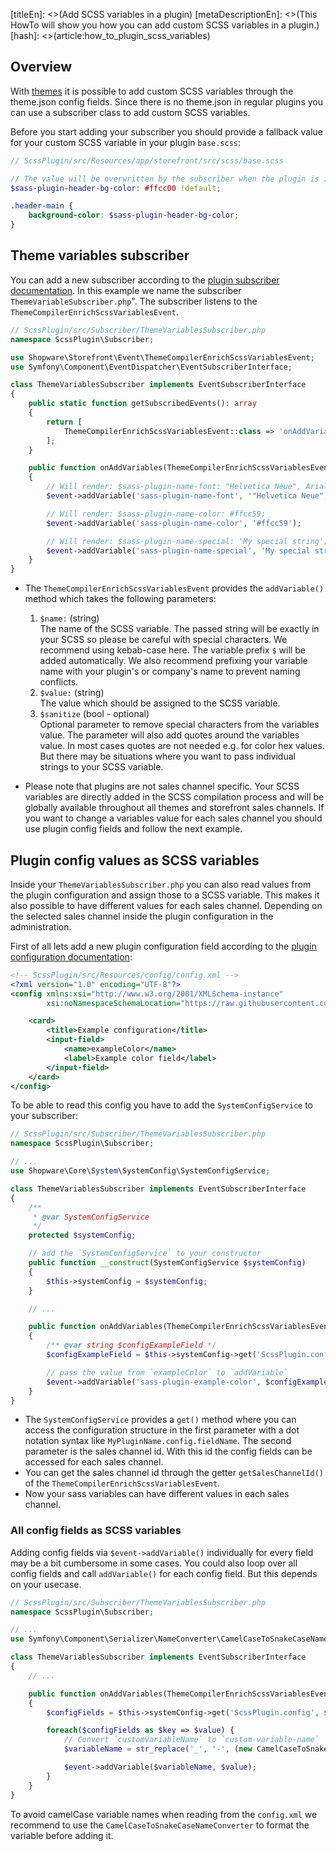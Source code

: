 [titleEn]: <>(Add SCSS variables in a plugin)
[metaDescriptionEn]: <>(This HowTo will show you how you can add custom SCSS variables in a plugin.)
[hash]: <>(article:how_to_plugin_scss_variables)

## Overview

With [themes](./../2-internals/4-plugins/100-plugin-themes.md) it is possible to add custom SCSS variables through the theme.json config fields. Since there is no theme.json in regular plugins you can use a subscriber class to add custom SCSS variables.

Before you start adding your subscriber you should provide a fallback value for your custom SCSS variable in your plugin `base.scss`:
```scss
// ScssPlugin/src/Resources/app/storefront/src/scss/base.scss

// The value will be overwritten by the subscriber when the plugin is installed and activated
$sass-plugin-header-bg-color: #ffcc00 !default;

.header-main {
    background-color: $sass-plugin-header-bg-color;
}
```

## Theme variables subscriber

You can add a new subscriber according to the [plugin subscriber documentation](./040-register-subscriber.md). In this example we name the subscriber `ThemeVariableSubscriber.php`". The subscriber listens to the `ThemeCompilerEnrichScssVariablesEvent`.

```php
// ScssPlugin/src/Subscriber/ThemeVariablesSubscriber.php
namespace ScssPlugin\Subscriber;

use Shopware\Storefront\Event\ThemeCompilerEnrichScssVariablesEvent;
use Symfony\Component\EventDispatcher\EventSubscriberInterface;

class ThemeVariablesSubscriber implements EventSubscriberInterface
{
    public static function getSubscribedEvents(): array
    {
        return [
            ThemeCompilerEnrichScssVariablesEvent::class => 'onAddVariables'
        ];
    }

    public function onAddVariables(ThemeCompilerEnrichScssVariablesEvent $event)
    {
        // Will render: $sass-plugin-name-font: "Helvetica Neue", Arial, sans-serif;
        $event->addVariable('sass-plugin-name-font', '"Helvetica Neue", Arial, sans-serif');

        // Will render: $sass-plugin-name-color: #ffcc59;
        $event->addVariable('sass-plugin-name-color', '#ffcc59');

        // Will render: $sass-plugin-name-special: 'My special string';
        $event->addVariable('sass-plugin-name-special', 'My special string', true);
    }
}
```

* The `ThemeCompilerEnrichScssVariablesEvent` provides the `addVariable()` method which takes the following parameters:
  
  1. `$name:` (string)<br>
     The name of the SCSS variable. The passed string will be exactly in your SCSS so please be careful with special characters. We recommend using kebab-case here. The variable prefix `$` will be added automatically. We also recommend prefixing your variable name with your plugin's or company's name to prevent naming conflicts.
  2. `$value:` (string)<br>
     The value which should be assigned to the SCSS variable.
  3. `$sanitize` (bool - optional)<br>
     Optional parameter to remove special characters from the variables value. The parameter will also add quotes around the variables value. In most cases quotes are not needed e.g. for color hex values. But there may be situations where you want to pass individual strings to your SCSS variable.
* Please note that plugins are not sales channel specific. Your SCSS variables are directly added in the SCSS compilation process and will be globally available throughout all themes and storefront sales channels. If you want to change a variables value for each sales channel you should use plugin config fields and follow the next example.

## Plugin config values as SCSS variables

Inside your `ThemeVariablesSubscriber.php` you can also read values from the plugin configuration and assign those to a SCSS variable. This makes it also possible to have different values for each sales channel. Depending on the selected sales channel inside the plugin configuration in the administration.

First of all lets add a new plugin configuration field according to the [plugin configuration documentation](./../2-internals/4-plugins/070-plugin-config.md):

```xml
<!-- ScssPlugin/src/Resources/config/config.xml -->
<?xml version="1.0" encoding="UTF-8"?>
<config xmlns:xsi="http://www.w3.org/2001/XMLSchema-instance"
        xsi:noNamespaceSchemaLocation="https://raw.githubusercontent.com/shopware/platform/master/src/Core/System/SystemConfig/Schema/config.xsd">

    <card>
        <title>Example configuration</title>
        <input-field>
            <name>exampleColor</name>
            <label>Example color field</label>
        </input-field>
    </card>
</config>
```

To be able to read this config you have to add the `SystemConfigService` to your subscriber:

```php
// ScssPlugin/src/Subscriber/ThemeVariablesSubscriber.php
namespace ScssPlugin\Subscriber;

// ...
use Shopware\Core\System\SystemConfig\SystemConfigService;

class ThemeVariablesSubscriber implements EventSubscriberInterface
{
    /**
     * @var SystemConfigService
     */
    protected $systemConfig;

    // add the `SystemConfigService` to your constructor
    public function __construct(SystemConfigService $systemConfig)
    {
        $this->systemConfig = $systemConfig;
    }

    // ...

    public function onAddVariables(ThemeCompilerEnrichScssVariablesEvent $event)
    {
        /** @var string $configExampleField */
        $configExampleField = $this->systemConfig->get('ScssPlugin.config.exampleColor', $event->getSalesChannelId());

        // pass the value from `exampleColor` to `addVariable`
        $event->addVariable('sass-plugin-example-color', $configExampleField);
    }
}
```
* The `SystemConfigService` provides a `get()` method where you can access the configuration structure in the first parameter with a dot notation syntax like `MyPluginName.config.fieldName`. The second parameter is the sales channel id. With this id the config fields can be accessed for each sales channel.
* You can get the sales channel id through the getter `getSalesChannelId()` of the `ThemeCompilerEnrichScssVariablesEvent`.
* Now your sass variables can have different values in each sales channel.

### All config fields as SCSS variables

Adding config fields via `$event->addVariable()` individually for every field may be a bit cumbersome in some cases. You could also loop over all config fields and call `addVariable()` for each config field. But this depends on your usecase.

```php
// ScssPlugin/src/Subscriber/ThemeVariablesSubscriber.php
namespace ScssPlugin\Subscriber;

// ...
use Symfony\Component\Serializer\NameConverter\CamelCaseToSnakeCaseNameConverter;

class ThemeVariablesSubscriber implements EventSubscriberInterface
{
    // ...

    public function onAddVariables(ThemeCompilerEnrichScssVariablesEvent $event)
    {
        $configFields = $this->systemConfig->get('ScssPlugin.config', $event->getSalesChannelId());

        foreach($configFields as $key => $value) {
            // Convert `customVariableName` to `custom-variable-name`
            $variableName = str_replace('_', '-', (new CamelCaseToSnakeCaseNameConverter())->normalize($key));

            $event->addVariable($variableName, $value);
        }
    }
}
```
To avoid camelCase variable names when reading from the `config.xml` we recommend to use the `CamelCaseToSnakeCaseNameConverter` to format the variable before adding it.
